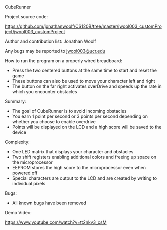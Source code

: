 CubeRunner

Project source code:

https://github.com/jonathanwoolf/CS120B/tree/master/jwool003_customProject/jwool003_customProject

Author and contribution list: Jonathan Woolf 

Any bugs may be reported to jwool003@ucr.edu

How to run the program on a properly wired breadboard:

* Press the two centered buttons at the same time to start and reset the game
* These buttons can also be used to move your character left and right
* The button on the far right activates overDrive and speeds up the rate in which you encounter obstacles

Summary:

* The goal of CubeRunner is to avoid incoming obstacles
* You earn 1 point per second or 3 points per second depending on whether you choose to enable overdrive
* Points will be displayed on the LCD and a high score will be saved to the device

Complexity:

* One LED matrix that displays your character and obstacles
* Two shift registers enabling additional colors and freeing up space on the microprocessor 
* EEPROM stores the high score to the microprocessor even when powered off
* Special characters are output to the LCD and are created by writing to individual pixels

Bugs:

* All known bugs have been removed

Demo Video:

https://www.youtube.com/watch?v=tt2nkv3_csM
